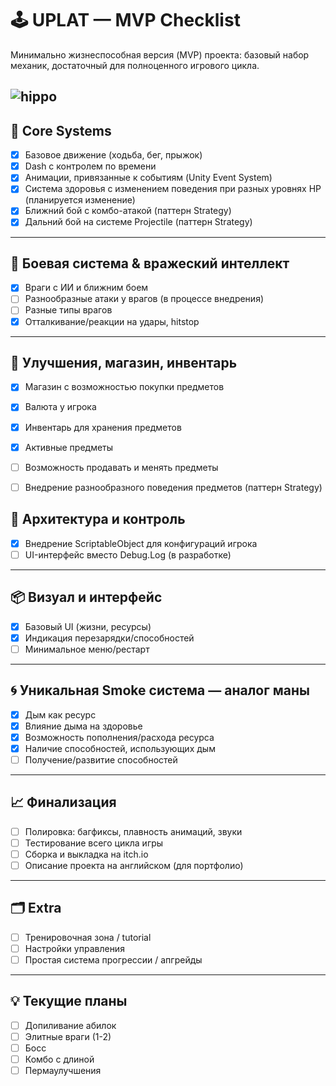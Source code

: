 # 🕹️ UPLAT — MVP Checklist

Минимально жизнеспособная версия (MVP) проекта: базовый набор механик, достаточный для полноценного игрового цикла.

![hippo](https://media3.giphy.com/media/aUovxH8Vf9qDu/giphy.gif)
---

## 🔧 Core Systems

- [x] Базовое движение (ходьба, бег, прыжок)
- [x] Dash с контролем по времени
- [x] Анимации, привязанные к событиям (Unity Event System)
- [x] Система здоровья с изменением поведения при разных уровнях HP (планируется изменение)
- [x] Ближний бой с комбо-атакой (паттерн Strategy)
- [x] Дальний бой на системе Projectile (паттерн Strategy)

---

## 🔫 Боевая система & вражеский интеллект

- [x] Враги с ИИ и ближним боем
- [ ] Разнообразные атаки у врагов (в процессе внедрения)
- [ ] Разные типы врагов
- [x] Отталкивание/реакции на удары, hitstop

---

## 🛒 Улучшения, магазин, инвентарь

- [x] Магазин с возможностью покупки предметов
- [x] Валюта у игрока
- [x] Инвентарь для хранения предметов
- [x] Активные предметы
- [ ] Возможность продавать и менять предметы
- [ ] Внедрение разнообразного поведения предметов (паттерн Strategy)



## 🧠 Архитектура и контроль

- [x] Внедрение ScriptableObject для конфигураций игрока
- [ ] UI-интерфейс вместо Debug.Log (в разработке)

---

## 📦 Визуал и интерфейс

- [x] Базовый UI (жизни, ресурсы)
- [x] Индикация перезарядки/способностей
- [ ] Минимальное меню/рестарт

---

## 🌀 Уникальная Smoke система — аналог маны

- [x] Дым как ресурс
- [x] Влияние дыма на здоровье
- [x] Возможность пополнения/расхода ресурса
- [x] Наличие способностей, использующих дым
- [ ] Получение/развитие способностей

---

## 📈 Финализация

- [ ] Полировка: багфиксы, плавность анимаций, звуки
- [ ] Тестирование всего цикла игры
- [ ] Сборка и выкладка на itch.io
- [ ] Описание проекта на английском (для портфолио)

---

## 🗂️ Extra

- [ ] Тренировочная зона / tutorial
- [ ] Настройки управления
- [ ] Простая система прогрессии / апгрейды

---

## 💡 Текущие планы
- [ ] Допиливание абилок
- [ ] Элитные враги (1-2)
- [ ] Босс
- [ ] Комбо с длиной
- [ ] Пермаулучшения

